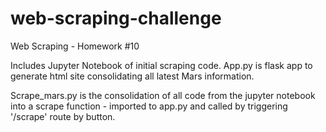 # web-scraping-challenge
Web Scraping - Homework #10

Includes Jupyter Notebook of initial scraping code.  App.py is flask app to generate html site consolidating all latest Mars information.  

Scrape_mars.py is the consolidation of all code from the jupyter notebook into a scrape function - imported to app.py and called by triggering '/scrape' route by button.